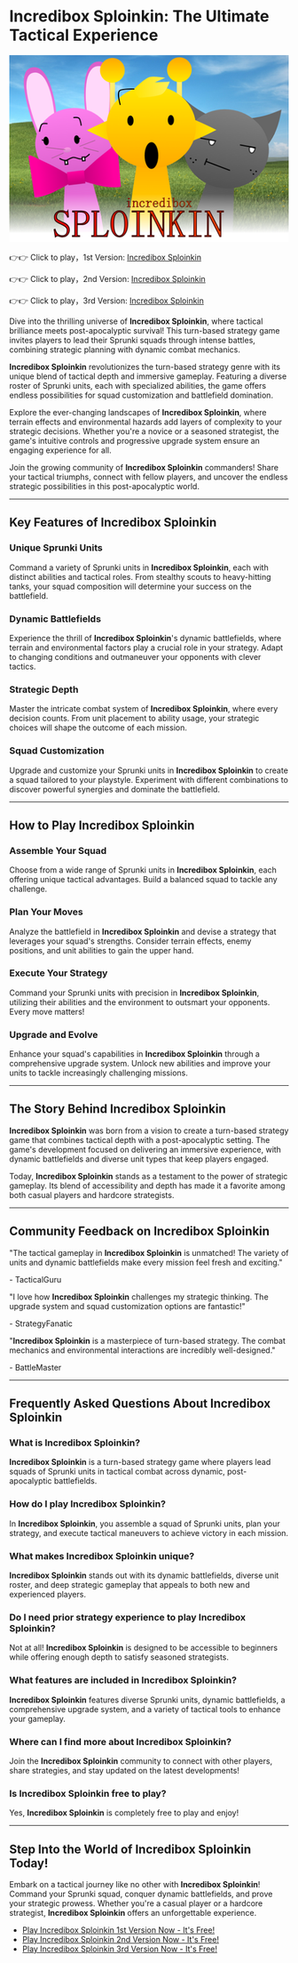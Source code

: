 # Incredibox Sploinkin: The Ultimate Tactical Experience

![Incredibox Sploinkin](https://raw.githubusercontent.com/sprunkiscrunkly/incredibox-sploinkin/refs/heads/main/incredibox-sploinkin.png "Incredibox Sploinkin")

👉👉 Click to play，1st Version: [Incredibox Sploinkin](https://sprunksters.com/incredibox-sploinkin/ "Incredibox Sploinkin")

👉👉 Click to play，2nd Version: [Incredibox Sploinkin](https://sprunkiscrunkly.com/incredibox-sploinkin/ "Incredibox Sploinkin")

👉👉 Click to play，3rd Version: [Incredibox Sploinkin](https://sprunkipyramixed.com/incredibox-sploinkin/ "Incredibox Sploinkin")

Dive into the thrilling universe of **Incredibox Sploinkin**, where tactical brilliance meets post-apocalyptic survival! This turn-based strategy game invites players to lead their Sprunki squads through intense battles, combining strategic planning with dynamic combat mechanics.

**Incredibox Sploinkin** revolutionizes the turn-based strategy genre with its unique blend of tactical depth and immersive gameplay. Featuring a diverse roster of Sprunki units, each with specialized abilities, the game offers endless possibilities for squad customization and battlefield domination.

Explore the ever-changing landscapes of **Incredibox Sploinkin**, where terrain effects and environmental hazards add layers of complexity to your strategic decisions. Whether you're a novice or a seasoned strategist, the game's intuitive controls and progressive upgrade system ensure an engaging experience for all.

Join the growing community of **Incredibox Sploinkin** commanders! Share your tactical triumphs, connect with fellow players, and uncover the endless strategic possibilities in this post-apocalyptic world.

---

## Key Features of Incredibox Sploinkin

### Unique Sprunki Units

Command a variety of Sprunki units in **Incredibox Sploinkin**, each with distinct abilities and tactical roles. From stealthy scouts to heavy-hitting tanks, your squad composition will determine your success on the battlefield.

### Dynamic Battlefields

Experience the thrill of **Incredibox Sploinkin**'s dynamic battlefields, where terrain and environmental factors play a crucial role in your strategy. Adapt to changing conditions and outmaneuver your opponents with clever tactics.

### Strategic Depth

Master the intricate combat system of **Incredibox Sploinkin**, where every decision counts. From unit placement to ability usage, your strategic choices will shape the outcome of each mission.

### Squad Customization

Upgrade and customize your Sprunki units in **Incredibox Sploinkin** to create a squad tailored to your playstyle. Experiment with different combinations to discover powerful synergies and dominate the battlefield.

---

## How to Play Incredibox Sploinkin

### Assemble Your Squad

Choose from a wide range of Sprunki units in **Incredibox Sploinkin**, each offering unique tactical advantages. Build a balanced squad to tackle any challenge.

### Plan Your Moves

Analyze the battlefield in **Incredibox Sploinkin** and devise a strategy that leverages your squad's strengths. Consider terrain effects, enemy positions, and unit abilities to gain the upper hand.

### Execute Your Strategy

Command your Sprunki units with precision in **Incredibox Sploinkin**, utilizing their abilities and the environment to outsmart your opponents. Every move matters!

### Upgrade and Evolve

Enhance your squad's capabilities in **Incredibox Sploinkin** through a comprehensive upgrade system. Unlock new abilities and improve your units to tackle increasingly challenging missions.

---

## The Story Behind Incredibox Sploinkin

**Incredibox Sploinkin** was born from a vision to create a turn-based strategy game that combines tactical depth with a post-apocalyptic setting. The game's development focused on delivering an immersive experience, with dynamic battlefields and diverse unit types that keep players engaged.

Today, **Incredibox Sploinkin** stands as a testament to the power of strategic gameplay. Its blend of accessibility and depth has made it a favorite among both casual players and hardcore strategists.

---

## Community Feedback on Incredibox Sploinkin

"The tactical gameplay in **Incredibox Sploinkin** is unmatched! The variety of units and dynamic battlefields make every mission feel fresh and exciting."

\- TacticalGuru

"I love how **Incredibox Sploinkin** challenges my strategic thinking. The upgrade system and squad customization options are fantastic!"

\- StrategyFanatic

"**Incredibox Sploinkin** is a masterpiece of turn-based strategy. The combat mechanics and environmental interactions are incredibly well-designed."

\- BattleMaster

---

## Frequently Asked Questions About Incredibox Sploinkin

### What is Incredibox Sploinkin?

**Incredibox Sploinkin** is a turn-based strategy game where players lead squads of Sprunki units in tactical combat across dynamic, post-apocalyptic battlefields.

### How do I play Incredibox Sploinkin?

In **Incredibox Sploinkin**, you assemble a squad of Sprunki units, plan your strategy, and execute tactical maneuvers to achieve victory in each mission.

### What makes Incredibox Sploinkin unique?

**Incredibox Sploinkin** stands out with its dynamic battlefields, diverse unit roster, and deep strategic gameplay that appeals to both new and experienced players.

### Do I need prior strategy experience to play Incredibox Sploinkin?

Not at all! **Incredibox Sploinkin** is designed to be accessible to beginners while offering enough depth to satisfy seasoned strategists.

### What features are included in Incredibox Sploinkin?

**Incredibox Sploinkin** features diverse Sprunki units, dynamic battlefields, a comprehensive upgrade system, and a variety of tactical tools to enhance your gameplay.

### Where can I find more about Incredibox Sploinkin?

Join the **Incredibox Sploinkin** community to connect with other players, share strategies, and stay updated on the latest developments!

### Is Incredibox Sploinkin free to play?

Yes, **Incredibox Sploinkin** is completely free to play and enjoy!

---

## Step Into the World of Incredibox Sploinkin Today!

Embark on a tactical journey like no other with **Incredibox Sploinkin**! Command your Sprunki squad, conquer dynamic battlefields, and prove your strategic prowess. Whether you're a casual player or a hardcore strategist, **Incredibox Sploinkin** offers an unforgettable experience.

- [Play Incredibox Sploinkin 1st Version Now - It's Free!](https://sprunksters.com/incredibox-sploinkin/)
- [Play Incredibox Sploinkin 2nd Version Now - It's Free!](https://sprunkiscrunkly.com/incredibox-sploinkin/)
- [Play Incredibox Sploinkin 3rd Version Now - It's Free!](https://sprunkipyramixed.com/incredibox-sploinkin/)

